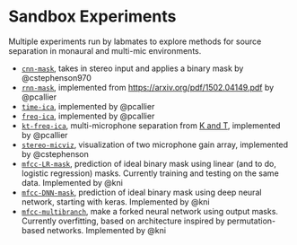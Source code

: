 # Sandbox Experiments

Multiple experiments run by labmates to explore methods for source separation in monaural and multi-mic environments. 

- [`cnn-mask`](cnn-mask), takes in stereo input and applies a binary mask by @cstephenson970
- [`rnn-mask`](https://github.com/Lab41/Magnolia/tree/master/sandbox/rnn-mask), implemented from https://arxiv.org/pdf/1502.04149.pdf by @pcallier
- [`time-ica`](https://github.com/Lab41/Magnolia/tree/master/sandbox/time-ica), implemented by @pcallier
- [`freq-ica`](https://github.com/Lab41/Magnolia/tree/master/sandbox/freq-ica), implemented by @pcallier
- [`kt-freq-ica`](https://github.com/Lab41/Magnolia/tree/master/sandbox/kt-freq-ica), multi-microphone separation from [K and T](http://citeseerx.ist.psu.edu/viewdoc/download?doi=10.1.1.457.7646&rep=rep1&type=pdf), implemented by @pcallier
- [`stereo-micviz`](https://github.com/Lab41/Magnolia/tree/master/sandbox/stereo-micviz), visualization of two microphone gain array, implemented by @cstephenson
- [`mfcc-LR-mask`](mfcc-LR-mask), prediction of ideal binary mask using linear (and to do, logistic regression) masks. Currently training and testing on the same data. Implemented by @kni
- [`mfcc-DNN-mask`](mfcc-DNN-mask), prediction of ideal binary mask using deep neural network, starting with keras. Implemented by @kni
- [`mfcc-multibranch`](mfcc-multibranch), make a forked neural network using output masks. Currently overfitting, based on architecture inspired by permutation-based networks. Implemented by @kni
